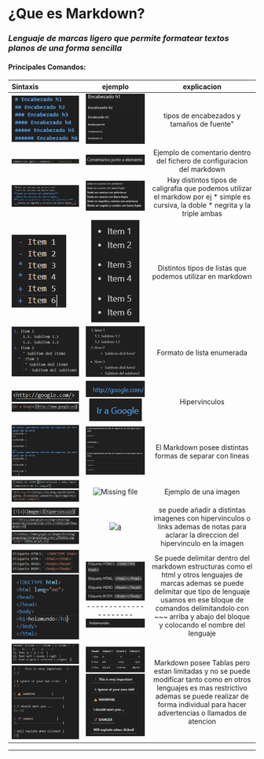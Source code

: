 # ¿Que es Markdown?
###  _Lenguaje de marcas ligero que permite formatear textos planos de una forma sencilla_  

#### Principales Comandos:  

|Sintaxis |ejemplo |explicacion |
|:-- |:----: |:---:|
|![Missing File](./img/1.1.png "tipos de titulos")|![Missing File](./img/1.png "tipos de titulos")| tipos de encabezados y tamaños de fuente"
|![Missing File](./img/comentario.png "comentario")| ![Missinf File](./img/comentario2.png "resultado del comando") |Ejemplo de comentario dentro del fichero de configuracion del markdown|
|![Missing File](./img/ejemplo%20cursiva-negrita,%20etc.png "tipos de caligrafia")|![Missing File](./img/ejemplo%20cursiva-negrita,%20etc2.png "resultado ")|Hay distintos tipos de caligrafia que podemos utilizar el markdow por ej * simple es cursiva, la doble * negrita y la triple ambas|
|![Missing file](./img/listas1.png "tipos de listas")|![Missing file](./img/listas2.png "listas")|Distintos tipos de listas que podemos utilizar en markdown |
|![Missing file](./img/listas%20enumeradas%20o%20escaleras.png "Listas enumeradas")|![Missing file](./img/listas%20enumeradas%20o%20escaleras2.png "Resultado lista enumeradas")|Formato de lista enumerada|
|![Missing File](./img/hipervinculo.png "Hipervinculo") ![Missing File](./img/hipervinculo3.png "Hipervinculo resultado")|![Missing File](./img/hipervinculo2.png "Hipervinculo resultado") ![Missing File](./img/hipervinculo4.png "Hipervinculo resultado")|Hipervinculos|
|![Missing File](./img/linea%20separadora.png "tipos de lineas separadoras")|![Missing File](./img/lineas%20separadoras2.png "resultado lineas separadoras")|El Markdown posee distintas formas de separar con lineas |
|![Missing File](./img/imagen3.png "Ejemplo")![Missing file](./img/imagen2.png)|![Missing file](https://th.bing.com/th/id/OIP.gQ8h0y-sTEOuGVQKxds-wwAAAA?rs=1&pid=ImgDetMain "markdown ejemplo")|Ejemplo de una imagen|
|![Missing file](./img/imagenhipervinculo.png "ejemplo imagen con hipervinculo") ![Missing File](./img/imagenhipervinculo3.png "ejemplo del comando de imagen con hipervinculo") ![missing file](./img/imagenhipervinculo4.png "ejemplo con texteo aclarativo")|[![a](https://www.google.es/images/branding/googlelogo/1x/googlelogo_color_272x92dp.png "google")](www.google.es)| se puede añadir a distintas imagenes con hipervinculos o links ademas de notas para aclarar la direccion del hipervinculo en la imagen|
|![Missing File](./img/etiquetas.png "ejemplo de etiquetas dentro del markdown") ![Missing File](./img/etiquetas3.png "bloque de html")|![Missing File](./img/etiquetas%202.png "resultado de etiquetas dentro del markdown") ---------------------![Missing File](./img/etiquetas4.png)|Se puede delimitar dentro del markdown estructuras como el html y otros lenguajes de marcas ademas se puede delimitar que tipo de lenguaje usamos en ese bloque de comandos delimitandolo con ~~~ arriba y abajo del bloque y colocando el nombre del lenguaje|
|![Missing File](./img/tablas.png "Ejemplo de tablas")![Missing File](./img/tablas3.png "Ejemplo de tablas")|![Missing File](./img/tablas2.png "resultado tablas")![Missing File](./img/tablas4.png "Ejemplo de tablas")|Markdown posee Tablas pero estan limitadas y no se puede modificar tanto como en otros lenguajes es mas restrictivo ademas se puede realizar de forma individual para hacer advertencias o llamados de atencion|
-------------------